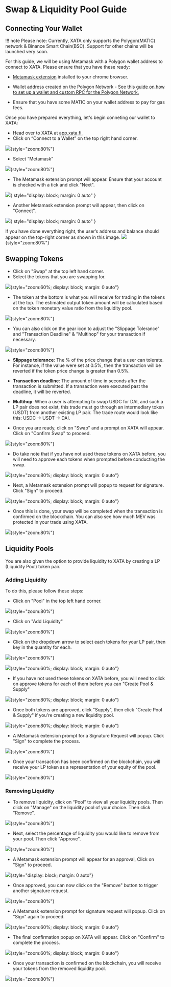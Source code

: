 # Swap & Liquidity Pool Guide

## Connecting Your Wallet

!!! note
	Please note: Currently, XATA only supports the Polygon(MATIC) network & Binance Smart Chain(BSC). Support for other chains will be launched very soon.

For this guide, we will be using Metamask with a Polygon wallet address to connect to XATA. Please ensure that you have these ready:

* [Metamask extension](https://chrome.google.com/webstore/detail/metamask/nkbihfbeogaeaoehlefnkodbefgpgknn?hl=en) installed to your chrome browser.
 
* Wallet address created on the Polygon Network - See this [guide on how to set up a wallet and custom RPC for the Polygon Network.](https://medium.com/stakingbits/setting-up-metamask-for-polygon-matic-network-838058f6d844)
 
* Ensure that you have some MATIC on your wallet address to pay for gas fees.

Once you have prepared everything, let's begin conneting our wallet to XATA:

* Head over to XATA at [app.xata.fi.](https://app.xata.fi/)
* Click on “Connect to a Wallet” on the top right hand corner.

![](../assets/xata/connect_wallet.jpeg){style="zoom:80%"}

* Select “Metamask”

![](../assets/xata/metamask.jpeg){style="zoom:80%"}

* The Metamask extension prompt will appear. Ensure that your account is checked with a tick and click "Next".

![](../assets/xata/metamask_next.jpeg){ style="display: block; margin: 0 auto" }
	
* Another Metamask extension prompt will appear, then click on "Connect".

![](../assets/xata/metamask_connect.jpeg){ style="display: block; margin: 0 auto" }
	
If you have done everything right, the user’s address and balance should appear on the top-right corner as shown in this image.
![](../assets/xata/connect_complete.jpeg){style="zoom:80%"}

## Swapping Tokens

* Click on "Swap" at the top left hand corner.
* Select the tokens that you are swapping for.
	
![](../assets/xata/select_token.jpeg){style="zoom:60%; display: block; margin: 0 auto"}

* The token at the bottom is what you will receive for trading in the tokens at the top. The estimated output token amount will be calculated based on the token monetary value ratio from the liquidity pool.
	
![](../assets/xata/swap.jpeg){style="zoom:80%"}

* You can also click on the gear icon to adjust the "Slippage Tolerance" and "Transaction Deadline" & "Multihop" for your transaction if necessary.

![](../assets/xata/settings.jpeg){style="zoom:80%"}

* **Slippage tolerance**: The % of the price change that a user can tolerate. For instance, if the value were set at 0.5%, then the transaction will be reverted if the token price change is greater than 0.5%.
* **Transaction deadline**: The amount of time in seconds after the transaction is submitted. If a transaction were executed past the deadline, it will be reverted.
* **Multihop**:  When a user is attempting to swap USDC for DAI, and such a LP pair does not exist, this trade must go through an intermediary token (USDT) from another existing LP pair. The trade route would look like this: USDC -> USDT -> DAI.


* Once you are ready, click on "Swap" and a prompt on XATA will appear. Click on "Confirm Swap" to proceed.

![](../assets/xata/confirm_swap.jpeg){style="zoom:80%"}
	
* Do take note that if you have not used these tokens on XATA before, you will need to approve each tokens when prompted before conducting the swap.

![](../assets/xata/metamask_confirm.png){style="zoom:80%; display: block; margin: 0 auto"}

* Next, a Metamask extension prompt will popup to request for signature. Click "Sign" to proceed.

![](../assets/xata/metamask_sign.jpeg){style="zoom:80%; display: block; margin: 0 auto"}

* Once this is done, your swap will be completed when the transaction is confirmed on the blockchain. You can also see how much MEV was protected in your trade using XATA.

![](../assets/xata/swap_complete.jpeg){style="zoom:80%"}

## Liquidity Pools
You are also given the option to provide liquidity to XATA by creating a LP (Liquidity Pool) token pair.
### Adding Liquidity
To do this, please follow these steps:

* Click on "Pool" in the top left hand corner.

![](../assets/xata/pool.jpeg){style="zoom:80%"}

* Click on "Add Liquidity"

![](../assets/xata/add_liquidity.jpeg){style="zoom:80%"}

* Click on the dropdown arrow to select each tokens for your LP pair, then key in the quantity for each.
 
![](../assets/xata/add_liquidity_token.jpeg){style="zoom:80%"}

![](../assets/xata/select_token.jpeg){style="zoom:60%; display: block; margin: 0 auto"}
	
* If you have not used these tokens on XATA before, you will need to click on approve tokens for each of them before you can "Create Pool & Supply"

![](../assets/xata/add_liquidity_confirm.jpeg){style="zoom:80%; display: block; margin: 0 auto"}

* Once both tokens are approved, click "Supply", then click "Create Pool & Supply" if you're creating a new liquidity pool.

![](../assets/xata/add_liquidity_supply.png){style="zoom:80%; display: block; margin: 0 auto"}

* A Metamask extension prompt for a Signature Request will popup. Click "Sign" to complete the process.

![](../assets/xata/add_liquidity_sign.jpeg){style="zoom:80%"}

* Once your transaction has been confirmed on the blockchain, you will receive your LP token as a representation of your equity of the pool.

![](../assets/xata/add_liquidity_complete.jpeg){style="zoom:80%"}

### Removing Liquidity
* To remove liquidity, click on “Pool” to view all your liquidity pools. Then click on "Manage" on the liquidity pool of your choice. Then click "Remove".

![](../assets/xata/pool_remove.jpeg){style="zoom:80%"}

* Next, select the percentage of liquidity you would like to remove from your pool. Then click "Approve".

![](../assets/xata/remove_liquidity_approve.jpeg){style="zoom:80%"}
	
* A Metamask extension prompt will appear for an approval, Click on "Sign" to proceed.

![](../assets/xata/remove_liquidity_approve_sign.jpeg){style="display: block; margin: 0 auto"}
	
* Once approved, you can now click on the "Remove" button to trigger another signature request.

![](../assets/xata/remove_liquidity.jpeg){style="zoom:80%"}
	
* A Metamask extension prompt for signature request will popup. Click on "Sign" again to proceed.

![](../assets/xata/remove_liquidity_sign.jpeg){style="zoom:60%; display: block; margin: 0 auto"}
	
* The final confirmation popup on XATA will appear. Click on "Confirm" to complete the process.

![](../assets/xata/remove_liquidity_confirm.png){style="zoom:60%; display: block; margin: 0 auto"}
	
* Once your transaction is confirmed on the blockchain, you will receive your tokens from the removed liquidity pool.

![](../assets/xata/remove_liquidity_complete.jpeg){style="zoom:80%"}
	

